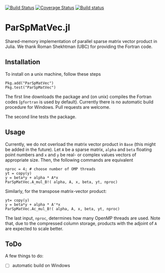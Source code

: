 [![Build Status](https://travis-ci.org/JuliaInv/ParSpMatVec.jl.svg?branch=master)](https://travis-ci.org/JuliaInv/ParSpMatVec.jl)
[![Coverage Status](https://coveralls.io/repos/github/JuliaInv/ParSpMatVec.jl/badge.svg?branch=master)](https://coveralls.io/github/JuliaInv/ParSpMatVec.jl?branch=master)
[![Build status](https://ci.appveyor.com/api/projects/status/rhce77smh99fag93?svg=true)](https://ci.appveyor.com/project/lruthotto/parspmatvec-jl-fmwu5)



# ParSpMatVec.jl
Shared-memory implementation of parallel sparse matrix vector product in Julia. We thank Roman Shekhtman (UBC) for providing the Fortran code. 

## Installation
To install on a unix machine, follow these steps
```
Pkg.add("ParSpMatVec")
Pkg.test("ParSpMatVec")
```
The first line downloads the package and (on unix) compiles the Fortran codes (`gfortran` is used by default). Currently there is no automatic build procedure for Windows. Pull requests are welcome. 

The second line tests the package.

## Usage
Currently, we do not overload the matrix vector product in `Base` (this might be added in the future). Let `A` be a sparse matrix, `alpha` and `beta` floating point numbers and `x` and `y` be real- or complex values vectors of appropriate size. Then, the following commands are equivalent 
```
nproc = 4; # choose number of OMP threads
yt = copy(y)
y = beta*y + alpha * A*x
ParSpMatVec.A_mul_B!( alpha, A, x, beta, yt, nproc)
```
Similarly, for the transpose matrix-vector product:
```
yt= copy(y)
y = beta*y + alpha * A'*x
ParSpMatVec.Ac_mul_B!( alpha, A, x, beta, yt, nproc)
```

The last input, `nproc`, determines how many OpenMP threads are used. Note that, due to the compressed column storage, products with the adjoint of `A` are expected to scale better. 

## ToDo

A few things to do:
- [ ] automatic build on Windows

